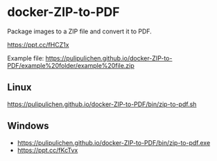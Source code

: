 # docker-ZIP-to-PDF
Package images to a ZIP file and convert it to PDF.

https://ppt.cc/fHCZ1x

Example file: https://pulipulichen.github.io/docker-ZIP-to-PDF/example%20folder/example%20file.zip

## Linux

https://pulipulichen.github.io/docker-ZIP-to-PDF/bin/zip-to-pdf.sh

## Windows 

- https://pulipulichen.github.io/docker-ZIP-to-PDF/bin/zip-to-pdf.exe
- https://ppt.cc/fKcTvx